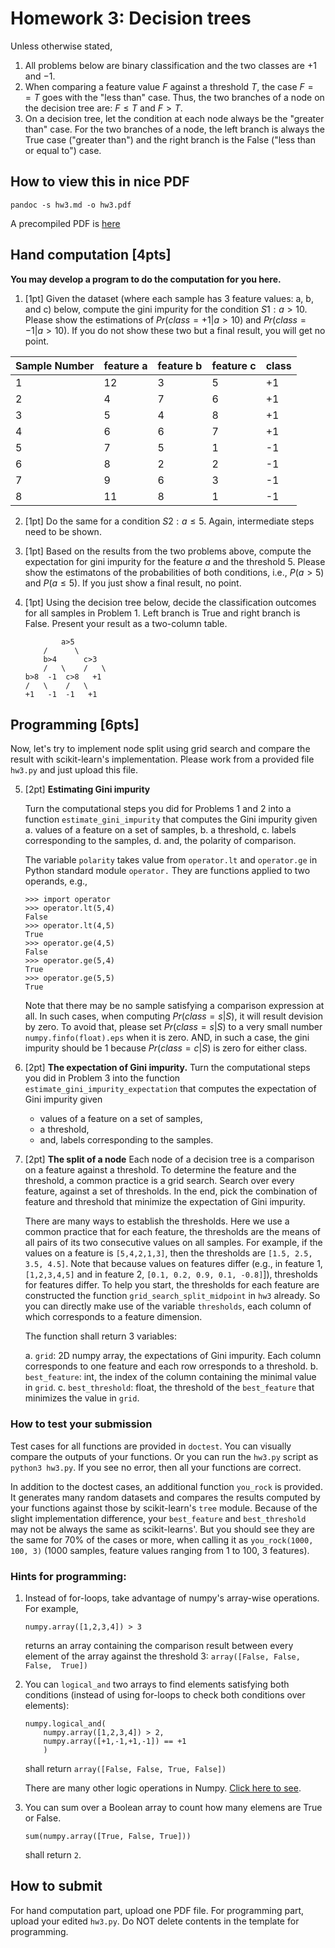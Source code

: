 # Homework 3: Decision trees

Unless otherwise stated, 

1. All problems below are binary classification and the two classes are $+1$ and $-1$. 
2. When comparing a feature value $F$ against a threshold $T$, the case $F==T$ goes with the "less than" case. Thus, the two branches of a node on the decision tree are: $F\le T$ and $F>T$. 
3. On a decision tree, let the condition at each node always be the "greater than" case. For the two branches of a node, the left branch is always the True case ("greater than") and the right branch is the False ("less than or equal to") case. 

## How to view this in nice PDF
`pandoc -s hw3.md -o hw3.pdf`

A precompiled PDF is [here](https://www.dropbox.com/s/zrrxxmc4m4v2oho/hw3.pdf?dl=0)

## Hand computation [4pts]

**You may develop a program to do the computation for you here.** 

1. [1pt] Given the dataset (where each sample has 3 feature values: a, b, and c) below, compute the gini impurity for the condition $S1:a>10$. Please show the estimations of $Pr(class=+1|a>10)$ and $Pr(class=-1|a>10)$. If you do not show these two but a final result, you will get no point. 

|Sample Number| feature a |feature b|feature c| class | 
|--|--|--|--|--|
|1|12|3|5| +1 |
|2|4|7|6| +1| 
|3|5|4|8| +1| 
|4|6|6|7| +1|
|5|7|5|1| -1|
|6|8|2|2| -1|
|7|9|6|3| -1|
|8|11|8|1| -1|

2. [1pt] Do the same for a condition $S2: a\le 5$. Again, intermediate steps need to be shown. 

3. [1pt] Based on the results from the two problems above, compute the expectation for gini impurity for the feature $a$ and the threshold $5$. Please show the estimatons of the probabilities of both conditions, i.e., $P(a>5)$ and $P(a\le 5)$. If you just show a final result, no point. 

4. [1pt] Using the decision tree below, decide the classification outcomes for all samples in Problem 1. Left branch is True and right branch is False. Present your result as a two-column table. 

    ```
            a>5
        /      \
        b>4      c>3
        /   \    /   \
    b>8  -1  c>8   +1
    /   \    /   \
    +1   -1  -1   +1
    ```

## Programming [6pts]

Now, let's try to implement node split using grid search and compare the result with scikit-learn's implementation. Please work from a provided file `hw3.py` and just upload this file. 

5. [2pt] **Estimating Gini impurity** 

    Turn the computational steps you did for Problems 1 and 2 into a function `estimate_gini_impurity` that computes the Gini impurity given 
    a. values of a feature on a set of samples,
    b. a threshold,
    c. labels corresponding to the samples, 
    d. and, the polarity of comparison. 

    The variable `polarity` takes value from `operator.lt` and `operator.ge` in Python standard module `operator.` They are functions applied to two operands, e.g.,

    ```python3
    >>> import operator
    >>> operator.lt(5,4)
    False
    >>> operator.lt(4,5)
    True
    >>> operator.ge(4,5)
    False
    >>> operator.ge(5,4)
    True
    >>> operator.ge(5,5)
    True
    ```

    Note that there may be no sample satisfying a comparison expression at all. In such cases, when computing $Pr(class=s|S)$, it will result devision by zero. To avoid that, please set $Pr(class=s|S)$ to a very small number `numpy.finfo(float).eps` when it is zero. AND, in such a case, the gini impurity should be 1 because $Pr(class=c|S)$ is zero for either class. 

6. [2pt] **The expectation of Gini impurity.** 
    Turn the computational steps you did in Problem 3 into the function `estimate_gini_impurity_expectation` that computes the expectation of Gini impurity given 
    * values of a feature on a set of samples,
    * a threshold,
    * and, labels corresponding to the samples. 

7. [2pt] **The split of a node**
    Each node of a decision tree is a comparison on a feature against a threshold. To determine the feature and the threshold, a common practice is a grid search. Search over every feature, against a set of thresholds. In the end, pick the combination of feature and threshold that minimize the expectation of Gini impurity. 

    There are many ways to establish the thresholds. Here we use a common practice that for each feature, the thresholds are the means of all pairs of its two consecutive values on all samples. For example, if the values on a feature is `[5,4,2,1,3]`, then the thresholds are `[1.5, 2.5, 3.5, 4.5]`. Note that because values on features differ (e.g., in feature 1, `[1,2,3,4,5]` and in feature 2, `[0.1, 0.2, 0.9, 0.1, -0.8]`]), thresholds for features differ. To help you start,  the thresholds for each feature are constructed  the function `grid_search_split_midpoint` in `hw3` already. So you can directly make use of the variable `thresholds`, each column of which corresponds to a feature dimension. 

    The function shall return 3 variables:

      a. `grid`: 2D numpy array, the expectations of Gini impurity. Each column corresponds to one feature and each row orresponds to a threshold. 
      b. `best_feature`: int, the index of the column containing the minimal value in `grid`. 
      c. `best_threshold`: float, the threshold of the `best_feature` that minimizes the value in `grid`. 

### How to test your submission

Test cases for all functions are provided in `doctest`. You can visually compare the outputs of your functions. Or you can run the `hw3.py` script as `python3 hw3.py`. If you see no error, then all your functions are correct. 

In addition to the doctest cases, an additional function `you_rock` is provided. It generates many random datasets and compares the results computed by your functions against those by scikit-learn's `tree` module. Because of the slight implementation difference, your `best_feature` and `best_threshold` may not be always the same as scikit-learns'. But you should see they are the same for 70% of the cases or more, when calling it as `you_rock(1000, 100, 3)` (1000 samples, feature values ranging from 1 to 100, 3 features). 

### Hints for programming:
1. Instead of for-loops, take advantage of numpy's array-wise operations. For example, 

    ```python3
    numpy.array([1,2,3,4]) > 3
    ```
    returns an array containing the comparison result between every element of the array against the threshold 3:
    `array([False, False, False,  True])`

2. You can `logical_and` two arrays to find elements satisfying both conditions (instead of using for-loops to check both conditions over elements): 

    ```python3
    numpy.logical_and(
        numpy.array([1,2,3,4]) > 2, 
        numpy.array([+1,-1,+1,-1]) == +1
        )
    ``` 
    shall return `array([False, False, True, False])`

    There are many other logic operations in Numpy. [Click here to see](https://numpy.org/doc/stable/reference/routines.logic.html). 

3. You can sum over a Boolean array to count how many elemens are True or False. 

    ```python3
    sum(numpy.array([True, False, True]))
    ```
    shall return `2`. 

## How to submit
For hand computation part, upload one PDF file. For programming part, upload your edited `hw3.py`. Do NOT delete contents in the template for programming.  

